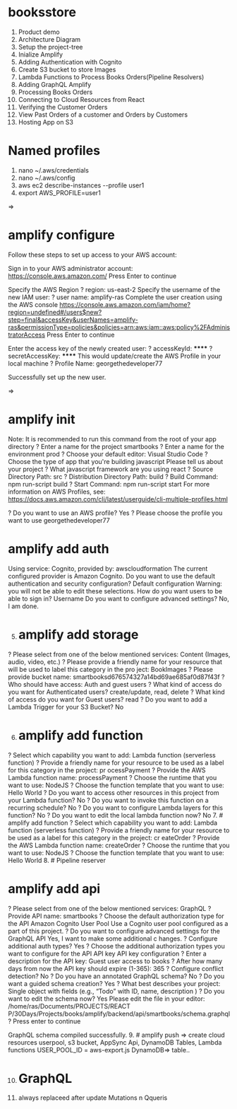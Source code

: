 # booksstore

1. Product demo
2. Architecture Diagram
3. Setup the project-tree
4. Inialize Amplify
5. Adding Authentication with Cognito
6. Create S3 bucket to store Images
7. Lambda Functions to Process Books Orders(Pipeline Resolvers)
8. Adding GraphQL Amplify
9. Processing Books Orders
10. Connecting to Cloud Resources from React
11. Verifying the Customer Orders
12. View Past Orders of a customer and Orders by Customers
13. Hosting App on S3

 # Named profiles
1. nano ~/.aws/credentials
2. nano ~/.aws/config
3. aws ec2 describe-instances --profile user1
4. export AWS_PROFILE=user1

=>
# amplify configure
Follow these steps to set up access to your AWS account:

Sign in to your AWS administrator account:
https://console.aws.amazon.com/
Press Enter to continue

Specify the AWS Region
? region: us-east-2
Specify the username of the new IAM user:
? user name: amplify-ras
Complete the user creation using the AWS console
https://console.aws.amazon.com/iam/home?region=undefined#/users$new?step=final&accessKey&userNames=amplify-ras&permissionType=policies&policies=arn:aws:iam::aws:policy%2FAdministratorAccess
Press Enter to continue

Enter the access key of the newly created user:
? accessKeyId: ********\*\*\*\*********
? secretAccessKey: ******************\*\*\*\*******************
This would update/create the AWS Profile in your local machine
? Profile Name: georgethedeveloper77

Successfully set up the new user.

=>
# amplify init
Note: It is recommended to run this command from the root of your app directory
? Enter a name for the project smartbooks
? Enter a name for the environment prod
? Choose your default editor: Visual Studio Code
? Choose the type of app that you're building javascript
Please tell us about your project
? What javascript framework are you using react
? Source Directory Path: src
? Distribution Directory Path: build
? Build Command: npm run-script build
? Start Command: npm run-script start
For more information on AWS Profiles, see:
https://docs.aws.amazon.com/cli/latest/userguide/cli-multiple-profiles.html

? Do you want to use an AWS profile? Yes
? Please choose the profile you want to use georgethedeveloper77


# amplify add auth
Using service: Cognito, provided by: awscloudformation
 The current configured provider is Amazon Cognito.
 Do you want to use the default authentication and security configuration? Default configuration
 Warning: you will not be able to edit these selections.
 How do you want users to be able to sign in? Username
 Do you want to configure advanced settings? No, I am done.

5. # amplify add storage
? Please select from one of the below mentioned services: Content (Images, audio, video, etc.)
? Please provide a friendly name for your resource that will be used to label this category in the pro
ject: BookImages
? Please provide bucket name: smartbooksd676574327a14bd69ae685af0d87f43f
? Who should have access: Auth and guest users
? What kind of access do you want for Authenticated users? create/update, read, delete
? What kind of access do you want for Guest users? read
? Do you want to add a Lambda Trigger for your S3 Bucket? No

6. # amplify add function
? Select which capability you want to add: Lambda function (serverless function)
? Provide a friendly name for your resource to be used as a label for this category in the project: pr
ocessPayment
? Provide the AWS Lambda function name: processPayment
? Choose the runtime that you want to use: NodeJS
? Choose the function template that you want to use: Hello World
? Do you want to access other resources in this project from your Lambda function? No
? Do you want to invoke this function on a recurring schedule? No
? Do you want to configure Lambda layers for this function? No
? Do you want to edit the local lambda function now? No
7. #  amplify add function
? Select which capability you want to add: Lambda function (serverless function)
? Provide a friendly name for your resource to be used as a label for this category in the project: cr
eateOrder
? Provide the AWS Lambda function name: createOrder
? Choose the runtime that you want to use: NodeJS
? Choose the function template that you want to use: Hello World
8. # Pipeline reserver
   # amplify add api
? Please select from one of the below mentioned services: GraphQL
? Provide API name: smartbooks
? Choose the default authorization type for the API Amazon Cognito User Pool
Use a Cognito user pool configured as a part of this project.
? Do you want to configure advanced settings for the GraphQL API Yes, I want to make some additional c
hanges.
? Configure additional auth types? Yes
? Choose the additional authorization types you want to configure for the API API key
API key configuration
? Enter a description for the API key: Guest user access to books
? After how many days from now the API key should expire (1-365): 365
? Configure conflict detection? No
? Do you have an annotated GraphQL schema? No
? Do you want a guided schema creation? Yes
? What best describes your project: Single object with fields (e.g., “Todo” with ID, name, description
)
? Do you want to edit the schema now? Yes
Please edit the file in your editor: /home/ras/Documents/PROJECTS/REACT P/30Days/Projects/books/amplify/backend/api/smartbooks/schema.graphql
? Press enter to continue 

GraphQL schema compiled successfully.
9.  # amplify push => create cloud resources
                      userpool, s3 bucket, AppSync Api, DynamoDB Tables, Lambda functions
                      USER_POOL_ID = aws-export.js
                      DynamoDB=> table..
                      
10. # GraphQL
11. always replaceed after update Mutations n Qqueris